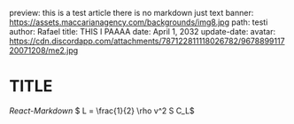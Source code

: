 preview: this is a test article there is no markdown just text
banner: https://assets.maccarianagency.com/backgrounds/img8.jpg
path: testi
author: Rafael
title: THIS I PAAAA
date: April 1, 2032
update-date: 
avatar: https://cdn.discordapp.com/attachments/787122811118026782/967889911720071208/me2.jpg

# TITLE
*React-Markdown* $ L = \frac{1}{2} \rho v^2 S C_L$
